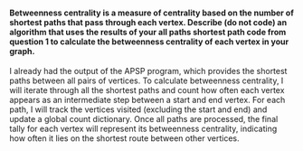 #### Betweenness centrality is a measure of centrality based on the number of shortest paths that pass through each vertex. Describe (do not code) an algorithm that uses the results of your all paths shortest path code from question 1 to calculate the betweenness centrality of each vertex in your graph.

I already had the output of the APSP program, which provides the shortest paths between all pairs of vertices. To calculate betweenness centrality, I will iterate through all the shortest paths and count how often each vertex appears as an intermediate step between a start and end vertex. For each path, I will track the vertices visited (excluding the start and end) and update a global count dictionary. Once all paths are processed, the final tally for each vertex will represent its betweenness centrality, indicating how often it lies on the shortest route between other vertices.